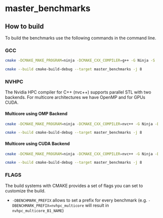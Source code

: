 # master_benchmarks

## How to build

To build the benchmarks use the following commands in the command line.

### GCC

```bash
cmake -DCMAKE_MAKE_PROGRAM=ninja -DCMAKE_CXX_COMPILER=g++ -G Ninja -S . -B ./cmake-build-debug

cmake --build cmake-build-debug --target master_benchmarks -j 8
```

### NVHPC

The Nvidia HPC compiler for C++ (nvc++) supports parallel STL with two backends. For multicore architectures we have
OpenMP and for GPUs CUDA.

#### Multicore using OMP Backend

```bash
cmake -DCMAKE_MAKE_PROGRAM=ninja -DCMAKE_CXX_COMPILER=nvc++ -G Ninja -DCMAKE_CXX_FLAGS=-stdpar=multicore -S . -B ./cmake-build-debug

cmake --build cmake-build-debug --target master_benchmarks -j 8
```

#### Multicore using CUDA Backend

```bash
cmake -DCMAKE_MAKE_PROGRAM=ninja -DCMAKE_CXX_COMPILER=nvc++ -G Ninja -DCMAKE_CXX_FLAGS=-stdpar -S . -B ./cmake-build-debug

cmake --build cmake-build-debug --target master_benchmarks -j 8
```

### FLAGS

The build systems with CMAKE provides a set of flags you can set to customize the build.

* `-DBENCHMARK_PREFIX` allows to set a prefix for every benchmark (e.g. `-DBENCHMARK_PREFIX=nvhpc_multicore` will result
  in `nvhpc_multicore_B1_NAME`)
